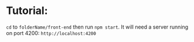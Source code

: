 # Tutorial: 
`cd` to `folderName/front-end` then run `npm start`. It will need a server running on port 4200: `http://localhost:4200`

